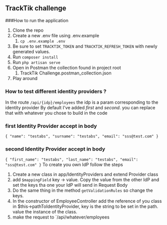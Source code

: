 ## TrackTik challenge

###How to run the application
1. Clone the repo
2. Create a new .env file using .env.example
   1. `cp .env.example .env`
3. Be sure to set `TRACKTIK_TOKEN` and `TRACKTIK_REFRESH_TOKEN` with newly generated values.
4. Run `composer install`
5. Run `php artisan serve`
6. Open in Postman the collection found in project root
   1. TrackTik Challenge.postman_collection.json
7. Play around



### How to test different identity providers ?
In the route `/api/{idp}/employees` the idp is a param corresponding to the identity provider
By default I've added _first_ and _second_. you can replace that with whatever you chose to build in the code
### first Identity Provider accept in body
`{
"name": "testabs",
"surname": "testabs",
"email": "sss@test.com"
}`
### second Identity Provider accept in body
`{
"first_name": "testabs",
"last_name": "testabs",
"email": "sss@test.com"
}`
To create you own IdP follow the steps
1. Create a new class in app/IdentityProviders and extend Provider class
2. add `$mappingField` key -> value. Copy the value from the other IdP and set the keys tha one your IdP will send in Request Body
3. Do the same thing in the method `getValidationRules` so change the keys.
4. In the constructor of EmployeeController add the reference of you class in $this->pathToIdentityProvider, key is the string to be set in the path. value the instance of the class.
5. make the request to `/api/whatever/employees
